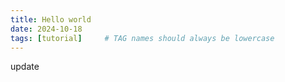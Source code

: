```yaml
---
title: Hello world
date: 2024-10-18
tags: [tutorial]     # TAG names should always be lowercase
---
```


update
